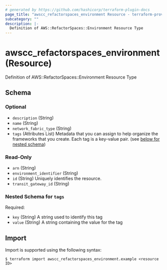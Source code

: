 ```yaml
---
# generated by https://github.com/hashicorp/terraform-plugin-docs
page_title: "awscc_refactorspaces_environment Resource - terraform-provider-awscc"
subcategory: ""
description: |-
  Definition of AWS::RefactorSpaces::Environment Resource Type
---
```


# awscc_refactorspaces_environment (Resource)

Definition of AWS::RefactorSpaces::Environment Resource Type



<!-- schema generated by tfplugindocs -->
## Schema

### Optional

- `description` (String)
- `name` (String)
- `network_fabric_type` (String)
- `tags` (Attributes List) Metadata that you can assign to help organize the frameworks that you create. Each tag is a key-value pair. (see [below for nested schema](#nestedatt--tags))

### Read-Only

- `arn` (String)
- `environment_identifier` (String)
- `id` (String) Uniquely identifies the resource.
- `transit_gateway_id` (String)

<a id="nestedatt--tags"></a>
### Nested Schema for `tags`

Required:

- `key` (String) A string used to identify this tag
- `value` (String) A string containing the value for the tag

## Import

Import is supported using the following syntax:

```shell
$ terraform import awscc_refactorspaces_environment.example <resource ID>
```
